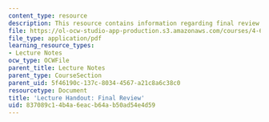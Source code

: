 ```yaml
---
content_type: resource
description: This resource contains information regarding final review.
file: https://ol-ocw-studio-app-production.s3.amazonaws.com/courses/4-602-modern-art-and-mass-culture-spring-2012/837089c14b4a6eacb64ab50ad54e4d59_MIT4_602S12_Finalreview.pdf
file_type: application/pdf
learning_resource_types:
- Lecture Notes
ocw_type: OCWFile
parent_title: Lecture Notes
parent_type: CourseSection
parent_uid: 5f46190c-137c-8034-4567-a21c8a6c38c0
resourcetype: Document
title: 'Lecture Handout: Final Review'
uid: 837089c1-4b4a-6eac-b64a-b50ad54e4d59
---
```

